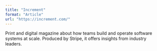 ```yaml
---
title: "Increment"
format: "Article"
url: "https://increment.com/"
---
```


Print and digital magazine about how teams build and operate software systems at scale. Produced by Stripe, it offers insights from industry leaders.
